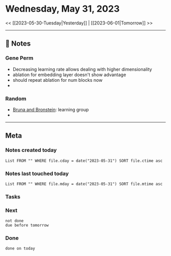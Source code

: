 


# Wednesday, May 31, 2023

<< [[2023-05-30-Tuesday|Yesterday]] | [[2023-06-01|Tomorrow]] >>

---


## 📝 Notes

### Gene Perm

- Decreasing learning rate allows dealing with higher dimensionality
- ablation for embedding layer doesn't show advantage
- should repeat ablation for num blocks now
- 

### Random
- [Bruna and Bronstein](https://arxiv.org/pdf/2104.13478.pdf): learning group
- 


---
## Meta
### Notes created today
```dataview
List FROM "" WHERE file.cday = date("2023-05-31") SORT file.ctime asc
```

### Notes last touched today
```dataview
List FROM "" WHERE file.mday = date("2023-05-31") SORT file.mtime asc
```



### Tasks

### Next

```tasks
not done 
due before tomorrow
```

### Done

```tasks
done on today
```
